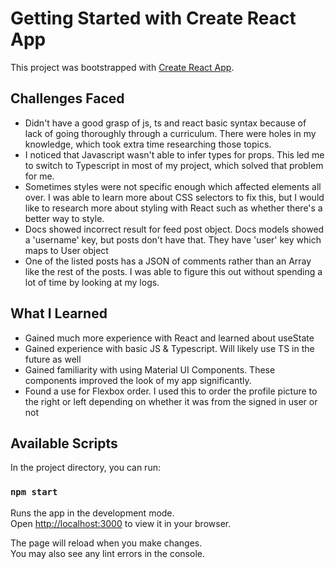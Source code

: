 # Getting Started with Create React App

This project was bootstrapped with [Create React App](https://github.com/facebook/create-react-app).

## Challenges Faced
- Didn't have a good grasp of js, ts and react basic syntax because of lack of going thoroughly through a curriculum. There were holes in my knowledge, which took extra time researching those topics.
- I noticed that Javascript wasn't able to infer types for props. This led me to switch to Typescript in most of my project, which solved that problem for me.
- Sometimes styles were not specific enough which affected elements all over. I was able to learn more about CSS selectors to fix this, but I would like to research more about styling with React such as whether there's a better way to style.
- Docs showed incorrect result for feed post object. Docs models showed a 'username' key, but posts don't have that. They have 'user' key which maps to User object
- One of the listed posts has a JSON of comments rather than an Array like the rest of the posts. I was able to figure this out without spending a lot of time by looking at my logs.

## What I Learned
- Gained much more experience with React and learned about useState
- Gained experience with basic JS & Typescript. Will likely use TS in the future as well
- Gained familiarity with using Material UI Components. These components improved the look of my app significantly.
- Found a use for Flexbox order. I used this to order the profile picture to the right or left depending on whether it was from the signed in user or not 

## Available Scripts

In the project directory, you can run:

### `npm start`

Runs the app in the development mode.\
Open [http://localhost:3000](http://localhost:3000) to view it in your browser.

The page will reload when you make changes.\
You may also see any lint errors in the console.